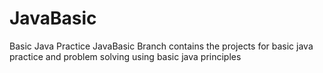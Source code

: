 # JavaBasic
Basic Java Practice
JavaBasic Branch contains the projects for basic java practice and problem solving using basic java principles
